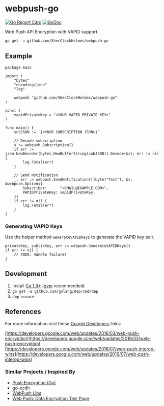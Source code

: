 # webpush-go

[![Go Report Card](https://goreportcard.com/badge/github.com/SherClockHolmes/webpush-go)](https://goreportcard.com/report/github.com/SherClockHolmes/webpush-go)
[![GoDoc](https://godoc.org/github.com/SherClockHolmes/webpush-go?status.svg)](https://godoc.org/github.com/SherClockHolmes/webpush-go)

Web Push API Encryption with VAPID support.

```bash
go get -u github.com/SherClockHolmes/webpush-go
```

## Example

```golang
package main

import (
	"bytes"
	"encoding/json"
	"log"

	webpush "github.com/SherClockHolmes/webpush-go"
)

const (
	vapidPrivateKey = "<YOUR VAPID PRIVATE KEY>"
)

func main() {
	subJSON := `{<YOUR SUBSCRIPTION JSON>}`

	// Decode subscription
	s := webpush.Subscription{}
	if err := json.NewDecoder(bytes.NewBufferString(subJSON)).Decode(&s); err != nil {
		log.Fatal(err)
	}

	// Send Notification
	_, err := webpush.SendNotification([]byte("Test"), &s, &webpush.Options{
		Subscriber:      "<EMAIL@EXAMPLE.COM>",
		VAPIDPrivateKey: vapidPrivateKey,
	})
	if err != nil {
		log.Fatal(err)
	}
}
```

### Generating VAPID Keys

Use the helper method `GenerateVAPIDKeys` to generate the VAPID key pair.

```golang
privateKey, publicKey, err := webpush.GenerateVAPIDKeys()
if err != nil {
    // TODO: Handle failure!
}
```

## Development

1. Install [Go 1.8+](https://golang.org/) ([gvm](https://github.com/moovweb/gvm) recommended)
2. `go get -u github.com/golang/dep/cmd/dep`
3. `dep ensure`

## References

For more information visit these [Google Developers](https://developers.google.com/web) links:

[https://developers.google.com/web/updates/2016/03/web-push-encryption](https://developers.google.com/web/updates/2016/03/web-push-encryption)  
[https://developers.google.com/web/updates/2016/07/web-push-interop-wins](https://developers.google.com/web/updates/2016/07/web-push-interop-wins)

### Similar Projects / Inspired By

- [Push Encryption (Go)](https://github.com/GoogleChrome/push-encryption-go)
- [go-ecdh](https://github.com/wsddn/go-ecdh)
- [WebPush Libs](https://github.com/web-push-libs)
- [Web Push: Data Encryption Test Page](https://jrconlin.github.io/WebPushDataTestPage/)
